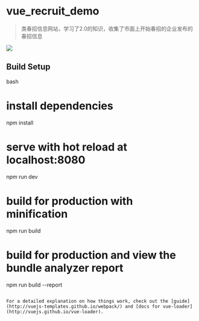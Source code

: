 # vue_recruit_demo

> 类春招信息网站，学习了2.0的知识，收集了市面上开始春招的企业发布的春招信息


![](https://raw.githubusercontent.com/Neokekeke/vue_recruit_demo/master/src/assets/web.png)

## Build Setup

bash
# install dependencies
npm install

# serve with hot reload at localhost:8080
npm run dev

# build for production with minification
npm run build

# build for production and view the bundle analyzer report
npm run build --report
```

For a detailed explanation on how things work, check out the [guide](http://vuejs-templates.github.io/webpack/) and [docs for vue-loader](http://vuejs.github.io/vue-loader).

